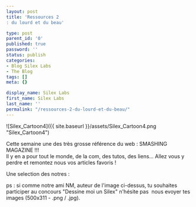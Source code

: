 ```yaml
---
layout: post
title: 'Ressources 2
: du lourd et du beau'

type: post
parent_id: '0'
published: true
password: ''
status: publish
categories:
- Blog Silex Labs
- The Blog
tags: []
meta: {}

display_name: Silex Labs
first_name: Silex Labs
last_name: ''
permalink: "/ressources-2-du-lourd-et-du-beau/"
---
```


![Silex_Cartoon4]({{ site.baseurl }}/assets/Silex_Cartoon4.png "Silex_Cartoon4")

Cette semaine une des très grosse référence du web
: SMASHING MAGAZINE !!!  
Il y en a pour tout le monde, de la com, des tutos, des liens... Allez vous y perdre et remontez nous vos articles favoris !

Une selection des notres
: 






ps
: si comme notre ami NM, auteur de l'image ci-dessus, tu souhaites participer au concours "Dessine moi un Silex" n'hésite pas  nous evoyer tes images (500x311 - .png / .jpg).